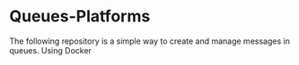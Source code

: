 # Queues-Platforms
The following repository is a simple way to create and manage messages in queues. Using Docker
